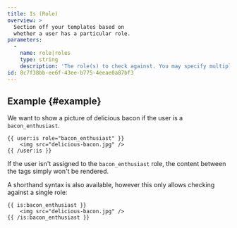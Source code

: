 ```yaml
---
title: Is (Role)
overview: >
  Section off your templates based on
  whether a user has a particular role.
parameters:
  -
    name: role|roles
    type: string
    description: 'The role(s) to check against. You may specify multiple roles by pipe separating them. eg. `{{ user:is role="foo" }}` or `{{ user:is roles="foo|bar" }}`.'
id: 8c7f38bb-ee6f-43ee-b775-4eeae0a87bf3
---
```

## Example {#example}

We want to show a picture of delicious bacon if the user is a `bacon_enthusiast`.

```
{{ user:is role="bacon_enthusiast" }}
    <img src="delicious-bacon.jpg" />
{{ /user:is }}
```

If the user isn't assigned to the `bacon_enthusiast` role, the content between the tags simply won't be rendered.

A shorthand syntax is also available, however this only allows checking against a single role:

```
{{ is:bacon_enthusiast }}
    <img src="delicious-bacon.jpg" />
{{ /is:bacon_enthusiast }}
```
